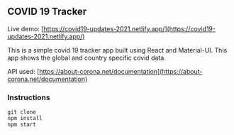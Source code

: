 ## COVID 19 Tracker

Live demo: [https://covid19-updates-2021.netlify.app/](https://covid19-updates-2021.netlify.app/)

This is a simple covid 19 tracker app built using React and Material-UI.
This app shows the global and country specific covid data. 

API used: [https://about-corona.net/documentation](https://about-corona.net/documentation)

### Instructions
```
git clone
npm install
npm start
```

